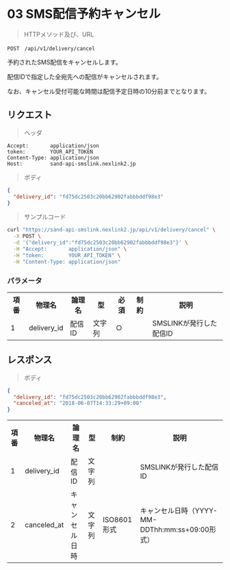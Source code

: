 # 03 SMS配信予約キャンセル

> HTTPメソッド及び、URL

```
POST　/api/v1/delivery/cancel
```

予約されたSMS配信をキャンセルします。

配信IDで指定した全宛先への配信がキャンセルされます。

なお、キャンセル受付可能な時間は配信予定日時の10分前までとなります。

## リクエスト

> ヘッダ

```
Accept:       application/json
token:        YOUR_API_TOKEN
Content-Type: application/json
Host:         sand-api-smslink.nexlink2.jp
```

> ボディ

```json
{
  "delivery_id": "fd75dc2503c20bb62902fabbbddf98e3"
}
```

> サンプルコード

``` sh
curl "https://sand-api-smslink.nexlink2.jp/api/v1/delivery/cancel" \
  -X POST \
  -d '{"delivery_id":"fd75dc2503c20bb62902fabbbddf98e3"}' \
  -H "Accept:       application/json" \
  -H "token:        YOUR_API_TOKEN" \
  -H "Content-Type: application/json"
```

### パラメータ

<table>
  <tr>
    <th class="container">項番</th>
    <th>物理名</th>
    <th>論理名</th>
    <th>型</th>
    <th>必須</th>
    <th>制約</th>
    <th>説明</th>
  </tr>
  <tr>
    <td class="container">1</td>
    <td>delivery_id</td>
    <td>配信ID</td>
    <td>文字列</td>
    <td>○</td>
    <td></td>
    <td>SMSLINKが発行した配信ID</td>
  </tr>
</table>

## レスポンス

> ボディ

```json
{
  "delivery_id": "fd75dc2503c20bb62902fabbbddf98e3",
  "canceled_at": "2018-06-07T14:33:29+09:00"
}
```

<table>
  <tr>
    <th class="container">項番</th>
    <th>物理名</th>
    <th>論理名</th>
    <th>型</th>
    <th>制約</th>
    <th>説明</th>
  </tr>
  <tr>
    <td class="container">1</td>
    <td>delivery_id</td>
    <td>配信ID</td>
    <td>文字列</td>
    <td></td>
    <td>SMSLINKが発行した配信ID</td>
  </tr>
  <tr>
    <td class="container">2</td>
    <td>canceled_at</td>
    <td>キャンセル日時</td>
    <td>文字列</td>
    <td>ISO8601形式</td>
    <td>キャンセル日時（YYYY-MM-DDThh:mm:ss+09:00形式）</td>
  </tr>
</table>
<br/>
<br/>
<br/>
<br/>
<br/>
<br/>
<br/>
<br/>
<br/>
<br/>
<br/>
<br/>
<br/>
<br/>
<br/>
